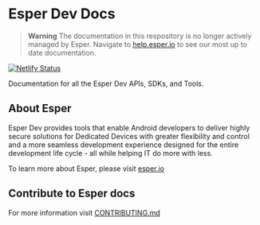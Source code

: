 # Esper Dev Docs

> **Warning**
> The documentation in this respository is no longer actively managed by Esper. Navigate to [help.esper.io](https://help.esper.io) to see our most up to date documentation. 

[![Netlify Status](https://api.netlify.com/api/v1/badges/8afd188c-9877-4800-bb4d-ac07aee15800/deploy-status)](https://app.netlify.com/sites/esper-docs/deploys)

Documentation for all the Esper Dev APIs, SDKs, and Tools.

## About Esper

Esper Dev provides tools that enable Android developers to deliver highly secure solutions for Dedicated Devices with greater flexibility and control and a more seamless development experience designed for the entire development life cycle - all while helping IT do more with less.

To learn more about Esper, please visit [esper.io](https://www.esper.io)

## Contribute to Esper docs

For more information visit [CONTRIBUTING.md](./CONTRIBUTING.md)
